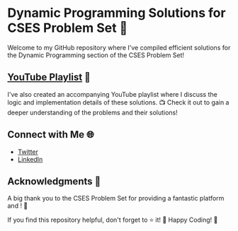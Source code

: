 # Dynamic Programming Solutions for CSES Problem Set 🚀

Welcome to my GitHub repository where I've compiled efficient solutions for the Dynamic Programming section of the CSES Problem Set!

## [YouTube Playlist](https://www.youtube.com/playlist?list=PLcXpkI9A-RZI-xF76L0sZq_u-k_yHz8pd) 🎥
I've also created an accompanying YouTube playlist where I discuss the logic and implementation details of these solutions. 📺 Check it out to gain a deeper understanding of the problems and their solutions!

## Connect with Me 🌐
- [Twitter](https://twitter.com/Priyansh_31Dec)
- [LinkedIn](https://www.linkedin.com/in/priyansh-agarwal/)

## Acknowledgments 🙌
A big thank you to the CSES Problem Set for providing a fantastic platform and ! 🌟

If you find this repository helpful, don't forget to ⭐️ it! 🌟
Happy Coding! 🚀
